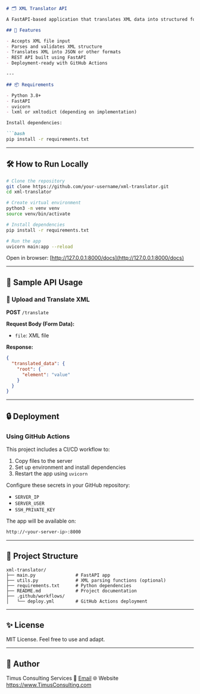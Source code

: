 

````markdown
# 🗂️ XML Translator API

A FastAPI-based application that translates XML data into structured formats and supports further processing or conversion. Ideal for data integration and automation tasks.

## 🚀 Features

- Accepts XML file input
- Parses and validates XML structure
- Translates XML into JSON or other formats
- REST API built using FastAPI
- Deployment-ready with GitHub Actions

---

## 📦 Requirements

- Python 3.8+
- FastAPI
- uvicorn
- lxml or xmltodict (depending on implementation)

Install dependencies:

```bash
pip install -r requirements.txt
````

---

## 🛠️ How to Run Locally

```bash
# Clone the repository
git clone https://github.com/your-username/xml-translator.git
cd xml-translator

# Create virtual environment
python3 -m venv venv
source venv/bin/activate

# Install dependencies
pip install -r requirements.txt

# Run the app
uvicorn main:app --reload
```

Open in browser: [http://127.0.0.1:8000/docs](http://127.0.0.1:8000/docs)

---

## 🧪 Sample API Usage

### 🔹 Upload and Translate XML

**POST** `/translate`

**Request Body (Form Data):**

* `file`: XML file

**Response:**

```json
{
  "translated_data": {
    "root": {
      "element": "value"
    }
  }
}
```

---

## 🔒 Deployment

### Using GitHub Actions

This project includes a CI/CD workflow to:

1. Copy files to the server
2. Set up environment and install dependencies
3. Restart the app using `uvicorn`

Configure these secrets in your GitHub repository:

* `SERVER_IP`
* `SERVER_USER`
* `SSH_PRIVATE_KEY`

The app will be available on:

```bash
http://<your-server-ip>:8000
```

---

## 📁 Project Structure

```text
xml-translator/
├── main.py               # FastAPI app
├── utils.py              # XML parsing functions (optional)
├── requirements.txt      # Python dependencies
├── README.md             # Project documentation
├── .github/workflows/
│   └── deploy.yml        # GitHub Actions deployment
```

---

## ✨ License

MIT License. Feel free to use and adapt.

---

## 👤 Author

Timus Consulting Services
📧 [Email](Business@Timusconsulting.com)
🌐 Website
https://www.TimusConsulting.com


